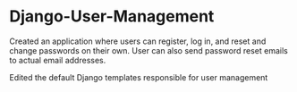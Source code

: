 # Django-User-Management

Created an application where users can register, log in, and reset and change passwords on their own. User can also send password reset emails to actual email addresses.

Edited the default Django templates responsible for user management
